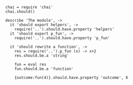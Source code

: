     chai = require 'chai'
    chai.should()

    describe 'The module', ->
      it 'should export helpers', ->
        require('..').should.have.property 'helpers'
      it 'should export p_fun', ->
        require('..').should.have.property 'p_fun'

      it 'should rewrite a function', ->
        res = require('..').p_fun (x) -> x+2
        res.should.be.a 'string'

        fun = eval res
        fun.should.be.a 'function'

        {outcome:fun(4)}.should.have.property 'outcome', 6
